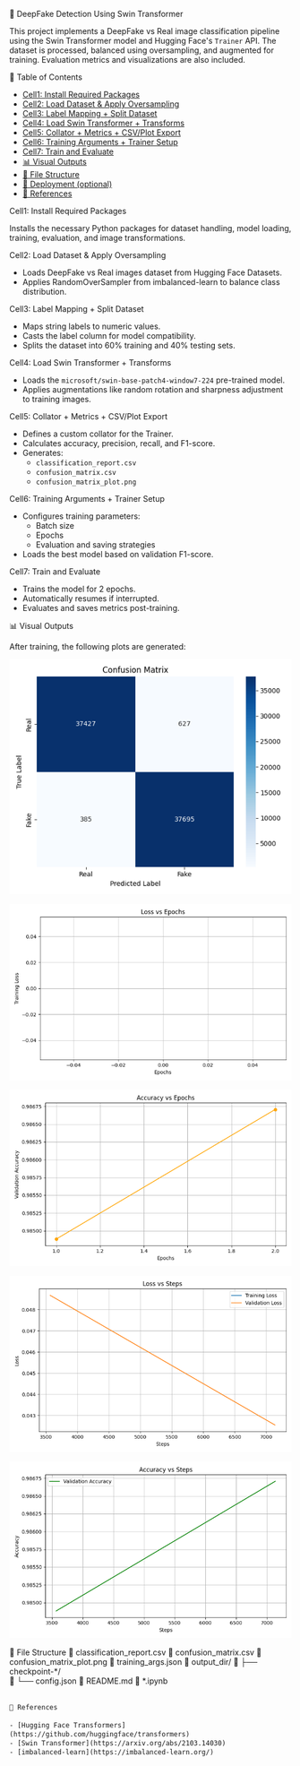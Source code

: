 🧠 DeepFake Detection Using Swin Transformer

This project implements a DeepFake vs Real image classification pipeline using the Swin Transformer model and Hugging Face's `Trainer` API. The dataset is processed, balanced using oversampling, and augmented for training. Evaluation metrics and visualizations are also included.

📁 Table of Contents

- [Cell1: Install Required Packages](#cell1-install-required-packages)
- [Cell2: Load Dataset & Apply Oversampling](#cell2-load-dataset--apply-oversampling)
- [Cell3: Label Mapping + Split Dataset](#cell3-label-mapping--split-dataset)
- [Cell4: Load Swin Transformer + Transforms](#cell4-load-swin-transformer--transforms)
- [Cell5: Collator + Metrics + CSV/Plot Export](#cell5-collator--metrics--csvplot-export)
- [Cell6: Training Arguments + Trainer Setup](#cell6-training-arguments--trainer-setup)
- [Cell7: Train and Evaluate](#cell7-train-and-evaluate)
- [📊 Visual Outputs](#-visual-outputs)
- [📁 File Structure](#-file-structure)
- [🚀 Deployment (optional)](#-deployment-optional)
- [📌 References](#-references)

Cell1: Install Required Packages

Installs the necessary Python packages for dataset handling, model loading, training, evaluation, and image transformations.

Cell2: Load Dataset & Apply Oversampling

- Loads DeepFake vs Real images dataset from Hugging Face Datasets.
- Applies RandomOverSampler from imbalanced-learn to balance class distribution.

Cell3: Label Mapping + Split Dataset

- Maps string labels to numeric values.
- Casts the label column for model compatibility.
- Splits the dataset into 60% training and 40% testing sets.

Cell4: Load Swin Transformer + Transforms

- Loads the `microsoft/swin-base-patch4-window7-224` pre-trained model.
- Applies augmentations like random rotation and sharpness adjustment to training images.

Cell5: Collator + Metrics + CSV/Plot Export

- Defines a custom collator for the Trainer.
- Calculates accuracy, precision, recall, and F1-score.
- Generates:
  - `classification_report.csv`
  - `confusion_matrix.csv`
  - `confusion_matrix_plot.png`

Cell6: Training Arguments + Trainer Setup

- Configures training parameters:
  - Batch size
  - Epochs
  - Evaluation and saving strategies
- Loads the best model based on validation F1-score.

Cell7: Train and Evaluate

- Trains the model for 2 epochs.
- Automatically resumes if interrupted.
- Evaluates and saves metrics post-training.

📊 Visual Outputs

After training, the following plots are generated:

![Confusion Matrix](output/confusion_matrix_plot.png)

![Loss vs Epochs](output/loss_vs_epochs.png)

![Accuracy vs Epochs](output/accuracy_vs_epochs.png)

![Loss vs Steps](output/loss_vs_steps.png)

![Accuracy vs Steps](output/accuracy_vs_steps.png)

📁 File Structure
🔹 classification_report.csv
🔹 confusion_matrix.csv
🔹 confusion_matrix_plot.png
🔹 training_args.json
🔹 output_dir/
🔹 ├── checkpoint-*/  
🔹 └── config.json
🔹 README.md
🔹 *.ipynb
```

📌 References

- [Hugging Face Transformers](https://github.com/huggingface/transformers)
- [Swin Transformer](https://arxiv.org/abs/2103.14030)
- [imbalanced-learn](https://imbalanced-learn.org/)

